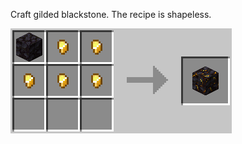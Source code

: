 Craft gilded blackstone. The recipe is shapeless.

![Gilded blackstone](https://github.com/Chailotl/chocolate-tweaks/blob/master/Craftable%20Gilded%20Blackstone/Gilded%20blackstone.png)
